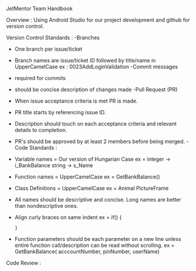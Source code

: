 JetMentor Team Handbook

Overview :
Using Android Studio for our project development and github for version control.

Version Control Standards :
-Branches
  + One branch per issue/ticket
  + Branch names are issue/ticket ID followed by title/name in UpperCamelCase
    ex : 0023AddLoginValidation
-Commit messages
  + required for commits
  + should be concise description of changes made
-Pull Request (PR)
  + When issue acceptance criteria is met PR is made.
  + PR title starts by referencing issue ID.
  + Description should touch on each acceptance criteria and relevant details to completion.
  + PR's should be approved by at least 2 members before being merged.
-Code Standards :
  + Variable names = Our version of Hungarian Case
    ex = integer -> i_BankBalance string -> s_Name
  + Function names = UpperCamelCase
    ex = GetBankBalance()
  + Class Definitions = UpperCamelCase
    ex = Animal PictureFrame
  + All names should be descriptive and concise. Long names are better than nondescriptive ones.
  + Align curly braces on same indent
    ex =
      if()
        {

        }
  + Function parameters should be each parameter on a new line unless entire function call/description can be read without scrolling.
    ex =
      GetBankBalance(
        acccountNumber,
        pinNumber,
        userName)

Code Review :
